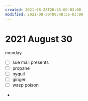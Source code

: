 ```yaml
---
created: 2021-08-28T20:33:00-03:00
modified: 2021-08-30T09:48:55-03:00
---
```


# 2021 August 30

monday

- [ ] sue mail presents
- [ ] propane 
- [ ] nyquil
- [ ] ginger
- [ ] wasp poison
- 
